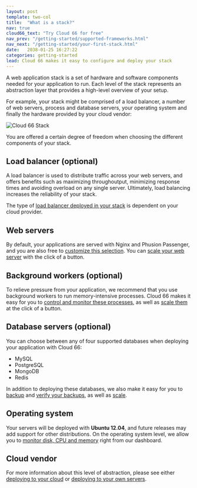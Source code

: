 ```yaml
---
layout: post
template: two-col
title:  "What is a stack?"
nav: true
cloud66_text: "Try Cloud 66 for free"
nav_prev: "/getting-started/supported-frameworks.html"
nav_next: "/getting-started/your-first-stack.html"
date:   2038-01-25 16:27:22
categories: getting-started
lead: Cloud 66 makes it easy to configure and deploy your stack
---
```


A web application stack is a set of hardware and software components needed for your application to run. Each level of the stack represents an abstraction layer that provides a high-level overview of your setup.

For example, your stack might be comprised of a load balancer, a number of web servers, process and database servers, your operating system and finally the hardware provided by your cloud vendor:

![Cloud 66 Stack](http://cdn.cloud66.com.s3.amazonaws.com/images/help/cloud66_stack.png)

You are offered a certain degree of freedom when choosing the different components of your stack.

## Load balancer (optional)
A load balancer is used to distribute traffic across your web servers, and offers benefits such as maximizing throughoutput, minimizing response times and avoiding overload on any single server. Ultimately, load balancing increases the reliability of your stack.

The type of [load balancer deployed in your stack](/stack-features/load-balancers.html) is dependent on your cloud provider.

## Web servers
By default, your applications are served with Nginx and Phusion Passenger, and you are also free to [customize this selection](/web-server/custom-webserver.html). You can [scale your web server](/stack-features/horizontal-scaling.html) with the click of a button.

## Background workers (optional)
To relieve pressure from your application, we recommend that you use background workers to run memory-intensive processes. Cloud 66 makes it easy for you to [control and monitor these processes](/stack-features/proc-files.html), as well as [scale them](/stack-features/standalone-process-servers.html) at the click of a button.

## Database servers (optional)
You can choose between any of four supported databases when deploying your application with Cloud 66:

- MySQL
- PostgreSQL
- MongoDB
- Redis

In addition to deploying these databases, we also make it easy for you to [backup](/stack-features/db-backup.html) and [verify your backups](/stack-features/backup-verifiers.html), as well as [scale](/stack-features/database-replication.html).

## Operating system
Your servers will be deployed with <b>Ubuntu 12.04</b>, and future releases may add support for other distributions. On the operating system level, we allow you to [monitor disk, CPU and memory](/stack-features/server-monitoring.html) right from our dashboard.

## Cloud vendor
For more information about this level of abstraction, please see either [deploying to your cloud](/getting-started/supported-clouds.html) or [deploying to your own servers](/getting-started/standalone-servers.html).